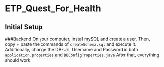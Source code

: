 # ETP_Quest_For_Health
## Initial Setup
###Backend
On your computer, install mySQL and create a user. Then, copy + paste the commands of ```createSchema.sql``` and execute it.
Additionally, change the DB-Url, Username and Password in both ```application.properties``` and ```DBConfigProperties.java```
After that, everything should work.